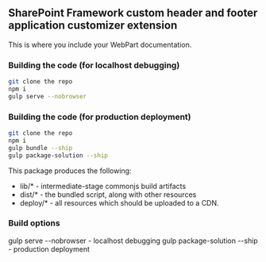 ## SharePoint Framework custom header and footer application customizer extension

This is where you include your WebPart documentation.

### Building the code (for localhost debugging)

```bash
git clone the repo
npm i
gulp serve --nobrowser
```

### Building the code (for production deployment)

```bash
git clone the repo
npm i
gulp bundle --ship
gulp package-solution --ship
```

This package produces the following:

* lib/* - intermediate-stage commonjs build artifacts
* dist/* - the bundled script, along with other resources
* deploy/* - all resources which should be uploaded to a CDN.

### Build options

gulp serve --nobrowser - localhost debugging
gulp package-solution --ship - production deployment
